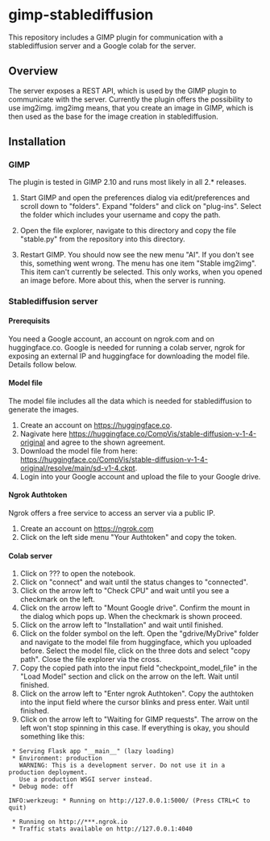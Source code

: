 # gimp-stablediffusion

This repository includes a GIMP plugin for communication with a stablediffusion server and a Google colab for the server.

## Overview

The server exposes a REST API, which is used by the GIMP plugin to communicate with the server. Currently the plugin offers the possibility to use img2img. img2img means, that you create an image in GIMP, which is then used as the base for the image creation in stablediffusion.

## Installation
### GIMP

The plugin is tested in GIMP 2.10 and runs most likely in all 2.* releases.

1. Start GIMP and open the preferences dialog via edit/preferences and scroll down to "folders". Expand "folders" and click on "plug-ins". Select the folder which includes your username and copy the path. 

2. Open the file explorer, navigate to this directory and copy the file "stable.py" from the repository into this directory.

3. Restart GIMP. You should now see the new menu "AI". If you don't see this, something went wrong. The menu has one item "Stable img2img". This item can't currently be selected. This only works, when you opened an image before. More about this, when the server is running.

### Stablediffusion server
#### Prerequisits
You need a Google account, an account on ngrok.com and on huggingface.co. Google is needed for running a colab server, ngrok for exposing an external IP and huggingface for downloading the model file. Details follow below.

#### Model file
The model file includes all the data which is needed for stablediffusion to generate the images.
1. Create an account on https://huggingface.co. 
2. Nagivate here https://huggingface.co/CompVis/stable-diffusion-v-1-4-original and agree to the shown agreement. 
3. Download the model file from here: https://huggingface.co/CompVis/stable-diffusion-v-1-4-original/resolve/main/sd-v1-4.ckpt. 
4. Login into your Google account and upload the file to your Google drive.

#### Ngrok Authtoken
Ngrok offers a free service to access an server via a public IP.
1. Create an account on https://ngrok.com
2. Click on the left side menu "Your Authtoken" and copy the token.

#### Colab server
1. Click on ??? to open the notebook.
2. Click on "connect" and wait until the status changes to "connected".
3. Click on the arrow left to "Check CPU" and wait until you see a checkmark on the left.
4. Click on the arrow left to "Mount Google drive". Confirm the mount in the dialog which pops up. When the checkmark is shown proceed.
5. Click on the arrow left to "Installation" and wait until finished.
6. Click on the folder symbol on the left. Open the "gdrive/MyDrive" folder and navigate to the model file from huggingface, which you uploaded before. Select the model file, click on the three dots and select "copy path". Close the file explorer via the cross.
7. Copy the copied path into the input field "checkpoint_model_file" in the "Load Model" section and click on the arrow on the left. Wait until finished.
8. Click on the arrow left to "Enter ngrok Authtoken". Copy the authtoken into the input field where the cursor blinks and press enter. Wait until finished.
9. Click on the arrow left to "Waiting for GIMP requests". The arrow on the left won't stop spinning in this case. If everything is okay, you should something like this:
```
 * Serving Flask app "__main__" (lazy loading)
 * Environment: production
   WARNING: This is a development server. Do not use it in a production deployment.
   Use a production WSGI server instead.
 * Debug mode: off

INFO:werkzeug: * Running on http://127.0.0.1:5000/ (Press CTRL+C to quit)

 * Running on http://***.ngrok.io
 * Traffic stats available on http://127.0.0.1:4040
 ```
